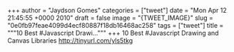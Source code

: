 
+++
author = "Jaydson Gomes"
categories = ["tweet"]
date = "Mon Apr 12 21:45:55 +0000 2010"
draft = false
image = "{TWEET_IMAGE}"
slug = "0e0fb97feae4099d4ecf80887f18db16468ac258"
tags = ["tweet"]
title = """10 Best #Javascript Drawi..."""
+++
10 Best #Javascript Drawing and Canvas Libraries http://tinyurl.com/yls5tkg
